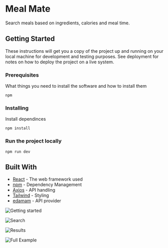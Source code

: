 # Meal Mate

Search meals based on ingredients, calories and meal time.

## Getting Started

These instructions will get you a copy of the project up and running on your local machine for development and testing purposes. See deployment for notes on how to deploy the project on a live system.

### Prerequisites

What things you need to install the software and how to install them

```
npm
```

### Installing

Install dependinces

```
npm install
```

### Run the project locally

```
npm run dev
```

## Built With

* [React](https://react.dev/) - The web framework used
* [npm](https://www.npmjs.com/) - Dependency Management
* [Axios](https://axios-http.com/) - API handling
* [Tailwind](https://tailwindcss.com/) - Styling
* [edamam](https://www.edamam.com/) - API provider


![Getting started](https://github.com/mohsen-el/MealMate/assets/101658098/cdfd6a1c-f814-42c3-bb69-84c387341386)

![Search](https://github.com/mohsen-el/MealMate/assets/101658098/5fc8f70c-b0ee-4ebd-bb98-fb27f2825b17)

![Results](https://github.com/mohsen-el/MealMate/assets/101658098/a5b6a20a-7fb1-45f3-99c6-2249da99f4f7)

![Full Example](https://github.com/mohsen-el/MealMate/assets/101658098/d884574a-ea36-4de9-8c6f-97148f8c4a5f)





